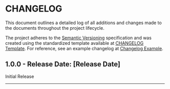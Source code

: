 # CHANGELOG

This document outlines a detailed log of all additions and changes made to the documents throughout the project lifecycle.

The project adheres to the [Semantic Versioning][SEMVER] specification and was created using the standardized template available at [CHANGELOG Template][ChangelogTemplate]. For reference, see an example changelog at [Changelog Example][ChangelogExample].

## 1.0.0 - Release Date: [Release Date]

Initial Release

---

[ChangelogTemplate]:https://github.com/DigiXess/repo-templates/templates/CHANGELOG/documents/CHANGELOG-Template.md "Document Changelog Template"  
[ChangelogExample]: https://github.com/DigiXess/repo-templates/templates/CHANGELOG/documents/EXAMPLE.md "Example of a Changelog"
[SEMVER]: https://semver.org/spec/v2.0.0.html "Semantic Versioning"